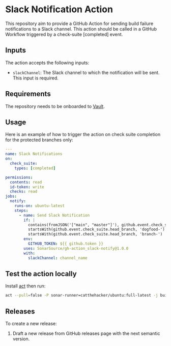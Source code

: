# Slack Notification Action

This repository aim to provide a GitHub Action for sending build failure notifications to a Slack channel.
This action should be called in a GitHub Workflow triggered by a check-suite [completed] event.

## Inputs

The action accepts the following inputs:

- `slackChannel`: The Slack channel to which the notification will be sent. This input is required.

## Requirements

The repository needs to be onboarded to [Vault](https://xtranet-sonarsource.atlassian.net/wiki/spaces/RE/pages/2466316312/HashiCorp+Vault#Onboarding-a-Repository-on-Vault).

## Usage

Here is an example of how to trigger the action on check suite completion for the protected branches only:

```yaml
---
name: Slack Notifications
on:
  check_suite:
    types: [completed]

permissions:
  contents: read
  id-token: write
  checks: read
jobs:
  notify:
    runs-on: ubuntu-latest
    steps:
      - name: Send Slack Notification
        if: |
          contains(fromJSON('["main", "master"]'), github.event.check_suite.head_branch) ||
          startsWith(github.event.check_suite.head_branch, 'dogfood-') ||
          startsWith(github.event.check_suite.head_branch, 'branch-')
        env:
          GITHUB_TOKEN: ${{ github.token }}
        uses: SonarSource/gh-action_slack-notify@1.0.0
        with:
          slackChannel: channel_name
```

## Test the action locally

Install [act](https://nektosact.com/installation/index.html) then run:

```bash
act --pull=false -P sonar-runner=catthehacker/ubuntu:full-latest -j build -e event.json
```

## Releases

To create a new release:

1. Draft a new release from GitHub releases page with the next semantic version.

